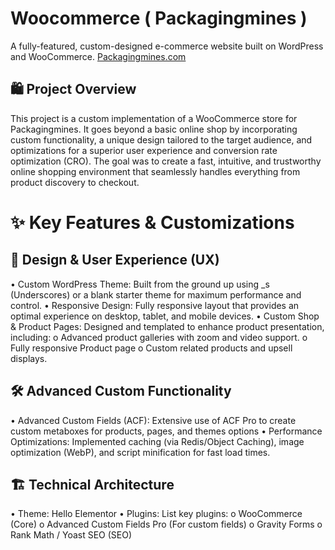 # Woocommerce ( Packagingmines )
A fully-featured, custom-designed e-commerce website built on WordPress and WooCommerce.
<a href=”https://packagingmines.com/”>Packagingmines.com</a>
## 🛍️ Project Overview
This project is a custom implementation of a WooCommerce store for Packagingmines. It goes beyond a basic online shop by incorporating custom functionality, a unique design tailored to the target audience, and optimizations for a superior user experience and conversion rate optimization (CRO).
The goal was to create a fast, intuitive, and trustworthy online shopping environment that seamlessly handles everything from product discovery to checkout.
# ✨ Key Features & Customizations
## 🎨 Design & User Experience (UX)
•	Custom WordPress Theme: Built from the ground up using _s (Underscores) or a blank starter theme for maximum performance and control.
•	Responsive Design: Fully responsive layout that provides an optimal experience on desktop, tablet, and mobile devices.
•	Custom Shop & Product Pages: Designed and templated to enhance product presentation, including:
o	Advanced product galleries with zoom and video support.
o	Fully responsive Product page
o	Custom related products and upsell displays.
## 🛠️ Advanced Custom Functionality
•	Advanced Custom Fields (ACF): Extensive use of ACF Pro to create custom metaboxes for products, pages, and themes options 
•	Performance Optimizations: Implemented caching (via Redis/Object Caching), image optimization (WebP), and script minification for fast load times.
## 🏗️ Technical Architecture
•	Theme: Hello Elementor 
•	Plugins: List key plugins:
o	WooCommerce (Core)
o	Advanced Custom Fields Pro (For custom fields)
o	Gravity Forms 
o	Rank Math / Yoast SEO (SEO)
